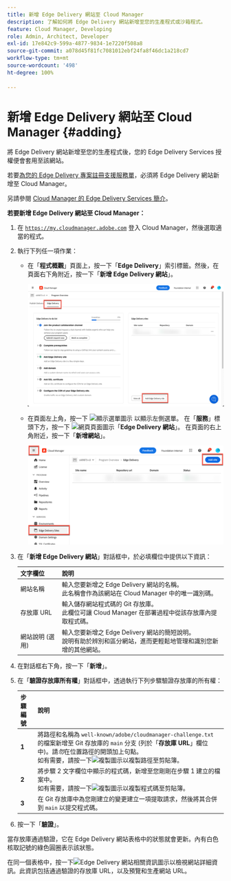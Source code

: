 ```yaml
---
title: 新增 Edge Delivery 網站至 Cloud Manager
description: 了解如何將 Edge Delivery 網站新增至您的生產程式或沙箱程式。
feature: Cloud Manager, Developing
role: Admin, Architect, Developer
exl-id: 17e842c9-599a-4877-9834-1e7220f508a8
source-git-commit: a078d45f81fc7081012ebf24fa8f46dc1a218cd7
workflow-type: tm+mt
source-wordcount: '498'
ht-degree: 100%

---
```


# 新增 Edge Delivery 網站至 Cloud Manager {#adding}

將 Edge Delivery 網站新增至您的生產程式後，您的 Edge Delivery Services 授權便會套用至該網站。

若要[為您的 Edge Delivery 專案註冊支援服務單](/help/edge/overview.md##support-ticket)，必須將 Edge Delivery 網站新增至 Cloud Manager。

另請參閱 [Cloud Manager 的 Edge Delivery Services 簡介](/help/implementing/cloud-manager/edge-delivery/introduction-to-edge-delivery-services.md)。

**若要新增 Edge Delivery 網站至 Cloud Manager：**

1. 在 [`https://my.cloudmanager.adobe.com`](https://my.cloudmanager.adobe.com/) 登入 Cloud Manager，然後選取適當的程式。
1. 執行下列任一項作業：

   * 在「**程式概觀**」頁面上，按一下「**Edge Delivery**」索引標籤。然後，在頁面右下角附近，按一下「**新增 Edge Delivery 網站**」。

     ![從「Edge Delivery」索引標籤新增 Edge Delivery 網站](/help/implementing/cloud-manager/assets/cm-eds-add1.png)

   * 在頁面左上角，按一下 ![顯示選單圖示](https://spectrum.adobe.com/static/icons/workflow_18/Smock_ShowMenu_18_N.svg) 以顯示左側選單。
在「**服務**」標頭下方，按一下 ![網頁頁面圖示](https://spectrum.adobe.com/static/icons/workflow_18/Smock_WebPages_18_N.svg)「**Edge Delivery 網站**」。
在頁面的右上角附近，按一下「**新增網站**」。

     ![從「Edge Delivery 網站」按鈕新增 Edge Delivery 網站](/help/implementing/cloud-manager/assets/cm-eds-add2.png)

1. 在「**新增 Edge Delivery 網站**」對話框中，於必填欄位中提供以下資訊：

   | 文字欄位 | 說明 |
   | - | --- |
   | 網站名稱 | 輸入您要新增之 Edge Delivery 網站的名稱。<br>此名稱會作為該網站在 Cloud Manager 中的唯一識別碼。 |
   | 存放庫 URL | 輸入儲存網站程式碼的 Git 存放庫。<br>此欄位可讓 Cloud Manager 在部署過程中從該存放庫內提取程式碼。 |
   | 網站說明 (選用) | 輸入您要新增之 Edge Delivery 網站的簡短說明。<br>說明有助於辨別和區分網站，進而更輕鬆地管理和識別您新增的其他網站。 |

1. 在對話框右下角，按一下「**新增**」。

1. 在「**驗證存放庫所有權**」對話框中，透過執行下列步驟驗證存放庫的所有權：

   | 步驟編號 | 說明 |
   | - | - |
   | **1** | 將路徑和名稱為 `well-known/adobe/cloudmanager-challenge.txt` 的檔案新增至 Git 存放庫的 `main` 分支 (列於「**存放庫 URL**」欄位中)。請&#x200B;*勿*&#x200B;在位置路徑的開頭加上句點。<br>如有需要，請按一下![複製圖示](https://spectrum.adobe.com/static/icons/workflow_18/Smock_Copy_18_N.svg)以複製路徑至剪貼簿。 |
   | **2** | 將步驟 2 文字欄位中顯示的程式碼，新增至您剛剛在步驟 1 建立的檔案中。<br>如有需要，請按一下![複製圖示](https://spectrum.adobe.com/static/icons/workflow_18/Smock_Copy_18_N.svg)以複製程式碼至剪貼簿。 |
   | **3** | 在 Git 存放庫中為您剛建立的變更建立一項提取請求，然後將其合併到 `main` 以提交程式碼。 |

1. 按一下「**驗證**」。

當存放庫通過驗證，它在 Edge Delivery 網站表格中的狀態就會更新。內有白色核取記號的綠色圓圈表示該狀態。

在同一個表格中，按一下![Edge Delivery 網站相關資訊圖示](https://spectrum.adobe.com/static/icons/workflow_18/Smock_InfoOutline_18_N.svg)以檢視網站詳細資訊。此資訊包括通過驗證的存放庫 URL，以及預覽和生產網站 URL。
